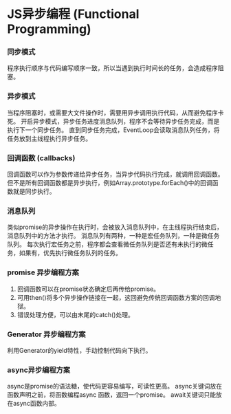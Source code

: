 # JS异步编程 (Functional Programming)

### 同步模式

程序执行顺序与代码编写顺序一致，所以当遇到执行时间长的任务，会造成程序阻塞。

### 异步模式

当程序阻塞时，或需要大文件操作时，需要用异步调用执行代码，从而避免程序卡死。
开启异步模式，异步任务进度消息队列，程序不会等待异步任务完成，而是执行下一个同步任务。
直到同步任务完成，EventLoop会读取消息队列任务，将任务放到主线程执行异步任务。

### 回调函数 (callbacks)

回调函数可以作为参数传递给异步任务，当异步代码执行完成，就调用回调函数。
但不是所有回调函数都是异步执行，例如Array.prototype.forEach()中的回调函数就是同步执行。

### 消息队列

类似promise的异步操作在执行时，会被放入消息队列中，在主线程执行结束后，消息队列中的方法才执行。
消息队列有两种，一种是宏任务队列，一种是微任务队列。
每次执行宏任务之前，程序都会查看微任务队列是否还有未执行的微任务，如果有，优先执行微任务队列的任务。

### promise 异步编程方案

1. 回调函数可以在promise状态确定后再传给promise。
2. 可用then()将多个异步操作链接在一起，这回避免传统回调函数方案的回调地狱。
3. 错误处理方便，可以由末尾的catch()处理。

### Generator 异步编程方案

利用Generator的yield特性，手动控制代码向下执行。

### async异步编程方案

async是promise的语法糖，使代码更容易编写，可读性更高。
async关键词放在函数声明之前，将函数编程async 函数，返回一个promise。
await关键词只能放在async函数内部。
